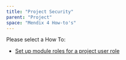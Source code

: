 ```yaml
---
title: "Project Security"
parent: "Project"
space: "Mendix 4 How-to's"
---
```

Please select a How To:

*   [Set up module roles for a project user role](set-up-module-roles-for-a-project-user-role)
